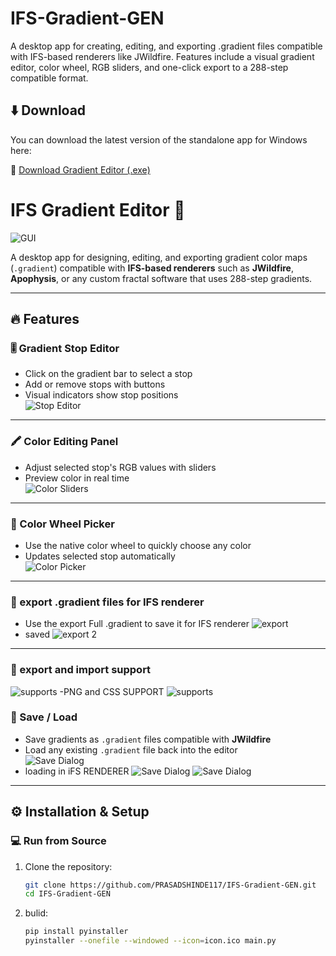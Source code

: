 # IFS-Gradient-GEN
A desktop app for creating, editing, and exporting .gradient files compatible with IFS-based renderers like JWildfire. Features include a visual gradient editor, color wheel, RGB sliders, and one-click export to a 288-step compatible format.

## ⬇️ Download

You can download the latest version of the standalone app for Windows here:

🔗 [Download Gradient Editor (.exe)](https://github.com/PRASADSHINDE117/IFS-Gradient-GEN/releases/latest)

# IFS Gradient Editor 🎨

![GUI]("C:\Users\Prasad\Pictures\Screenshots\gui.png")

A desktop app for designing, editing, and exporting gradient color maps (`.gradient`) compatible with **IFS-based renderers** such as **JWildfire**, **Apophysis**, or any custom fractal software that uses 288-step gradients.

---

## 🔥 Features

### 🎚️ Gradient Stop Editor
- Click on the gradient bar to select a stop
- Add or remove stops with buttons
- Visual indicators show stop positions  
![Stop Editor]()

---

### 🖍️ Color Editing Panel
- Adjust selected stop's RGB values with sliders
- Preview color in real time  
![Color Sliders]("C:\Users\Prasad\Pictures\Screenshots\stops.png")

---

### 🎨 Color Wheel Picker
- Use the native color wheel to quickly choose any color
- Updates selected stop automatically  
![Color Picker]("C:\Users\Prasad\Pictures\Screenshots\colorw.png")

---

### 🧭 export .gradient files for IFS renderer
- Use the export Full .gradient to save it for IFS renderer
![export]("C:\Users\Prasad\Pictures\Screenshots\exp.png")
- saved
![export 2]("C:\Users\Prasad\Pictures\Screenshots\exp2.png")
---
### 🧭 export and import support
![supports]("C:\Users\Prasad\Pictures\Screenshots\sup.png")
-PNG and CSS SUPPORT
![supports]("C:\Users\Prasad\Pictures\Screenshots\sup2.png")

### 💾 Save / Load
- Save gradients as `.gradient` files compatible with **JWildfire**
- Load any existing `.gradient` file back into the editor  
![Save Dialog]("C:\Users\Prasad\Pictures\Screenshots\load.png")
- loading in iFS RENDERER
![Save Dialog]("C:\Users\Prasad\Pictures\Screenshots\load2.png")
![Save Dialog]("C:\Users\Prasad\Pictures\Screenshots\load3.png")
---

## ⚙️ Installation & Setup

### 💻 Run from Source

1. Clone the repository:
   ```bash
   git clone https://github.com/PRASADSHINDE117/IFS-Gradient-GEN.git
   cd IFS-Gradient-GEN
2. bulid:
   ```bash 
   pip install pyinstaller
   pyinstaller --onefile --windowed --icon=icon.ico main.py
